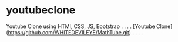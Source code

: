 # youtubeclone
Youtube Clone using HTMl, CSS, JS, Bootstrap
.
.
.
.
[Youtube Clone]  (https://github.com/WHITEDEVILEYE/MathTube.git)
.
.
.
.
